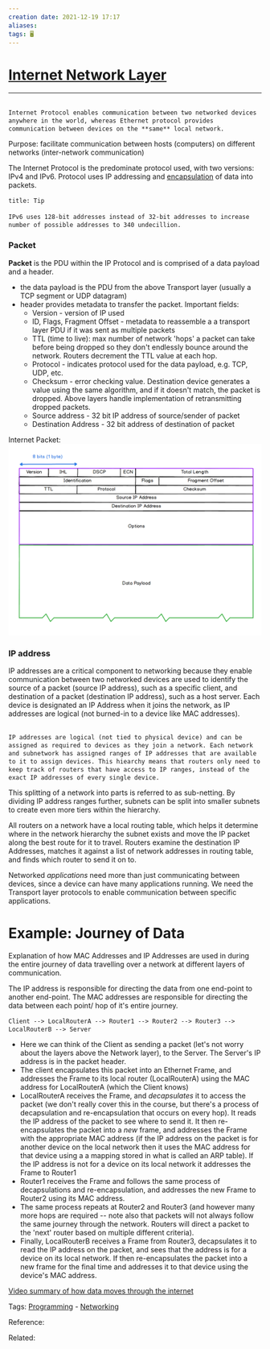 ```yaml
---
creation date: 2021-12-19 17:17
aliases: 
tags: 🖥️
---
```


# [Internet Network Layer](Internet%20Network%20Layer.md)
---

```ad-tldr

Internet Protocol enables communication between two networked devices anywhere in the world, whereas Ethernet protocol provides communication between devices on the **same** local network.

```
Purpose: facilitate communication between hosts (computers) on different networks (inter-network communication)

The Internet Protocol is the predominate protocol used, with two versions: IPv4 and IPv6. Protocol uses IP addressing and [encapsulation](./Encapsulation.md) of data into packets.
```ad-info
title: Tip

IPv6 uses 128-bit addresses instead of 32-bit addresses to increase number of possible addresses to 340 undecillion.

```

### Packet
**Packet** is the PDU within the IP Protocol and is comprised of a data payload and a header.
- the data payload is the PDU from the above Transport layer (usually a TCP segment or UDP datagram)
- header provides metadata to transfer the packet. Important fields:
	- Version - version of IP used
	- ID, Flags, Fragment Offset - metadata to reassemble a a transport layer PDU if it was sent as multiple packets
	- TTL (time to live): max number of network 'hops' a packet can take before being dropped so they don't endlessly bounce around the network. Routers decrement the TTL value at each hop.
	- Protocol - indicates protocol used for the data payload, e.g. TCP, UDP, etc.
	- Checksum - error checking value. Destination device generates a value using the same algorithm, and if it doesn't match, the packet is dropped. Above layers handle implementation of retransmitting dropped packets.
	- Source address - 32 bit IP address of source/sender of packet
	- Destination Address - 32 bit address of destination of packet

Internet Packet:
![Pasted image 20211222141209.png](./images/Pasted%20image%2020211222141209.png)

### IP address
IP addresses are a critical component to networking because they enable communication between two networked devices are used to identify the source of a packet (source IP address), such as a specific client, and destination of a packet (destination IP address), such as a host server. Each device is designated an IP Address when it joins the network, as IP addresses are logical (not burned-in to a device like MAC addresses).

```ad-note

IP addresses are logical (not tied to physical device) and can be assigned as required to devices as they join a network. Each network and subnetwork has assigned ranges of IP addresses that are available to it to assign devices. This hiearchy means that routers only need to keep track of routers that have access to IP ranges, instead of the exact IP addresses of every single device.

```
This splitting of a network into parts is referred to as sub-netting. By dividing IP address ranges further, subnets can be split into smaller subnets to create even more tiers within the hierarchy.

All routers on a network have a local routing table, which helps it determine where in the network hierarchy the subnet exists and move the IP packet along the best route for it to travel. Routers examine the destination IP Addresses, matches it against a list of network addresses in routing table, and finds which router to send it on to.

Networked *applications* need more than just communicating between devices, since a device can have many applications running. We need the Transport layer protocols to enable communication between specific applications. 
# Example: Journey of Data
Explanation of how MAC Addresses and IP Addresses are used in during the entire journey of data travelling over a network at different layers of communication.

The IP address is responsible for directing the data from one end-point to another end-point. The MAC addresses are responsible for directing the data between each point/ hop of it's entire journey.
```
Client --> LocalRouterA --> Router1 --> Router2 --> Router3 --> LocalRouterB --> Server
```
-   Here we can think of the Client as sending a packet (let's not worry about the layers above the Network layer), to the Server. The Server's IP address is in the packet header.
-   The client encapsulates this packet into an Ethernet Frame, and addresses the Frame to its local router (LocalRouterA) using the MAC address for LocalRouterA (which the Client knows)
-   LocalRouterA receives the Frame, and _decapsulates_ it to access the packet (we don't really cover this in the course, but there's a process of decapsulation and re-encapsulation that occurs on every hop). It reads the IP address of the packet to see where to send it. It then re-encapsulates the packet into a _new_ frame, and addresses the Frame with the appropriate MAC address (if the IP address on the packet is for another device on the local network then it uses the MAC address for that device using a a mapping stored in what is called an ARP table). If the IP address is not for a device on its local network it addresses the Frame to Router1
-   Router1 receives the Frame and follows the same process of decapsulations and re-encapsulation, and addresses the new Frame to Router2 using its MAC address.
-   The same process repeats at Router2 and Router3 (and however many more hops are required -- note also that packets will not always follow the same journey through the network. Routers will direct a packet to the 'next' router based on multiple different criteria).
-   Finally, LocalRouterB receives a Frame from Router3, decapsulates it to read the IP address on the packet, and sees that the address is for a device on its local network. If then re-encapsulates the packet into a new frame for the final time and addresses it to that device using the device's MAC address.

[Video summary of how data moves through the internet](https://www.youtube.com/watch?v=YJGGYKAV4pA)

Tags: [Programming](Programming.md) - [Networking](./Networking.md) 

Reference:

Related: 